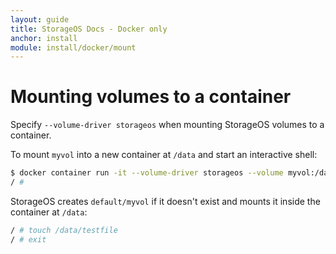```yaml
---
layout: guide
title: StorageOS Docs - Docker only
anchor: install
module: install/docker/mount
---
```


# Mounting volumes to a container

Specify `--volume-driver storageos` when mounting StorageOS volumes to a container.

To mount `myvol` into a new container at `/data` and start an interactive
shell:

```bash
$ docker container run -it --volume-driver storageos --volume myvol:/data busybox sh
/ #
```

StorageOS creates `default/myvol` if it doesn't exist and mounts it inside the
container at `/data`:

```bash
/ # touch /data/testfile
/ # exit
```
